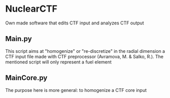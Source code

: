 # NuclearCTF
Own made software that edits CTF input and analyzes CTF output

## Main.py
This script aims at "homogenize" or "re-discretize" in the radial dimension a CTF input file made with CTF preprocessor (Avramova, M. & Salko, R.).
The mentioned script will only represent a fuel element

## MainCore.py
The purpose here is more general: to homogenize a CTF core input
